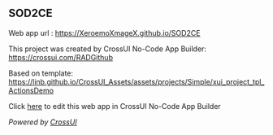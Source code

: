 ## SOD2CE
Web app url : https://XeroemoXmageX.github.io/SOD2CE

This project was created by CrossUI No-Code App Builder: https://crossui.com/RADGithub

Based on template: https://linb.github.io/CrossUI_Assets/assets/projects/Simple/xui_project_tpl_ActionsDemo

Click [here](https://crossui.com/RADGithub/#!from=github&owner=XeroemoXmageX&repo=SOD2CE) to edit this web app in CrossUI No-Code App Builder

<i>Powered by [CrossUI](https://crossui.com)</i>
